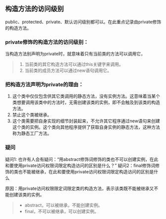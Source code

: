 ## 构造方法的访问级别

public、protected、private、默认访问级别都可以。在此重点记录由private修饰的构造方法。

### private修饰的构造方法的访问级别：

当构造方法别声明为private时，就意味着只有当前类的方法可以调用它，
>1. 当前类的其它构造方法可以通过this关键字来调用。
>2. 当前类的成员方法可以通过new语句调用它。

### 把构造方法声明为private的理由：

1. 这个类中仅仅包含供其它类调用的静态方法，没有实例方法。这意味着当某个类想要调用该类中的方法时，无需创建该类的实例，即不会触及到该类的构造方法。
2. 禁止这个类被继承。
3. 这个类需要把自身实现的细节封装起来，不允许其它程序通过new语句来创建这个类的实例。这个类向其他程序提供了获取自身实例的静态方法，这种方法称为静态工厂方法。

### 疑问
疑问1: 也许有人会有疑问：“用abstract修饰词修饰的类也不可以创建实例，在此和要使用private访问权限词限定构造访问的区别是什么？”
疑问2：final修饰词修饰的类也不能被继承，在此和要使用private访问权限词限定构造访问的区别是什么
 
原因：用private访问权限限定词限定类的构造方法，表示该类既不能被继承又不能创建该类的实例。
>* abstract，可以被继承，不能创建实例。
>* final，不可以被继承，可以创建实例。
